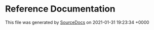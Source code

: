 # Reference Documentation

This file was generated by [SourceDocs](https://github.com/eneko/SourceDocs) on 2021-01-31 19:23:34 +0000